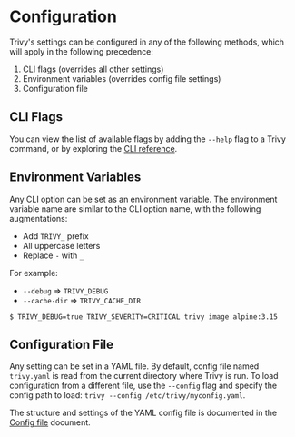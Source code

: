 # Configuration
Trivy's settings can be configured in any of the following methods, which will apply in the following precedence:

1. CLI flags (overrides all other settings)
2. Environment variables (overrides config file settings)
3. Configuration file

## CLI Flags
You can view the list of available flags by adding the `--help` flag to a Trivy command, or by exploring the [CLI reference](../references/configuration/cli/trivy.md).

## Environment Variables
Any CLI option can be set as an environment variable. The environment variable name are similar to the CLI option name, with the following augmentations:

- Add `TRIVY_` prefix
- All uppercase letters
- Replace `-` with `_`

For example:

- `--debug` => `TRIVY_DEBUG`
- `--cache-dir` => `TRIVY_CACHE_DIR`

```
$ TRIVY_DEBUG=true TRIVY_SEVERITY=CRITICAL trivy image alpine:3.15
```

## Configuration File
Any setting can be set in a YAML file. By default, config file named `trivy.yaml` is read from the current directory where Trivy is run. To load configuration from a different file, use the `--config` flag and specify the config path to load: `trivy --config /etc/trivy/myconfig.yaml`.

The structure and settings of the YAML config file is documented in the [Config file](../references/configuration/config-file.md) document.
